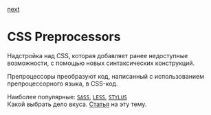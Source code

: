 <a href="02.md">next</a>

<h1>CSS Preprocessors</h1>

<div>
Надстройка над CSS, которая добавляет ранее недоступные возможности, с помощью новых синтаксических конструкций.

Препроцессоры преобразуют код, написанный с использованием препроцессорного языка, в CSS-код.
</div>

<div>
Наиболее популярные:
<code><a href="http://sass-lang.com/">SASS</a></code>,
<code><a href="http://lesscss.org/">LESS</a></code>,
<code><a href="http://stylus-lang.com/">STYLUS</a></code>
<br/>
Какой выбрать дело вкуса. <a href="https://habrahabr.ru/post/144309/">Статья</a> на эту тему.
</div>

